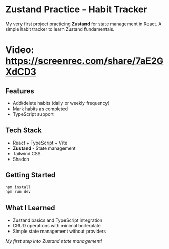 # Zustand Practice - Habit Tracker

My very first project practicing **Zustand** for state management in React. A simple habit tracker to learn Zustand fundamentals.

# Video: https://screenrec.com/share/7aE2GXdCD3


## Features
- Add/delete habits (daily or weekly frequency)
- Mark habits as completed
- TypeScript support

## Tech Stack
- React + TypeScript + Vite
- **Zustand** - State management
- Tailwind CSS
- Shadcn

## Getting Started
```bash
npm install
npm run dev
```

## What I Learned
- Zustand basics and TypeScript integration
- CRUD operations with minimal boilerplate
- Simple state management without providers

*My first step into Zustand state management!*
